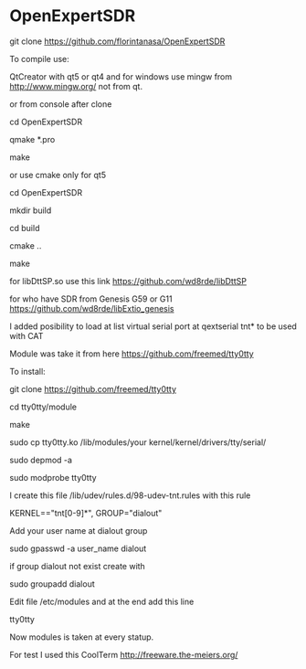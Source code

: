 # OpenExpertSDR

git clone https://github.com/florintanasa/OpenExpertSDR

To compile use:

 QtCreator with qt5 or qt4 and for windows use mingw from http://www.mingw.org/ not from qt.

or from console after clone

cd OpenExpertSDR

qmake *.pro

make

or use cmake only for qt5

cd OpenExpertSDR

mkdir build

cd build

cmake ..

make

for libDttSP.so use this link https://github.com/wd8rde/libDttSP

for who have SDR from Genesis G59 or G11 https://github.com/wd8rde/libExtio_genesis

I added posibility to load at list virtual serial port at qextserial tnt* to be used with CAT

Module was take it from here https://github.com/freemed/tty0tty

To install:

git clone https://github.com/freemed/tty0tty

cd tty0tty/module

make

sudo cp tty0tty.ko /lib/modules/your kernel/kernel/drivers/tty/serial/

sudo depmod -a

sudo modprobe tty0tty

I create this file /lib/udev/rules.d/98-udev-tnt.rules with this rule

KERNEL=="tnt[0-9]*", GROUP="dialout"

Add your user name at dialout group

sudo gpasswd -a user_name dialout

if group dialout not exist create with

sudo groupadd dialout

Edit file /etc/modules and at the end add this line 

tty0tty

Now modules is taken at every statup.

For test I used this CoolTerm http://freeware.the-meiers.org/

